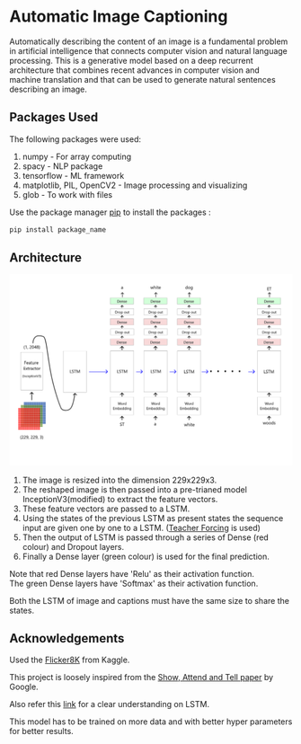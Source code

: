 # Automatic Image Captioning

Automatically describing the content of an image is a fundamental problem in artificial intelligence that connects computer vision and natural language processing. This is a generative model based on a deep recurrent architecture that combines recent advances in computer vision and machine translation and that can be used to generate natural sentences describing an image.

## Packages Used

The following packages were used:

1. numpy - For array computing
2. spacy - NLP package
3. tensorflow - ML framework
4. matplotlib, PIL, OpenCV2 - Image processing and visualizing
5. glob - To work with files

Use the package manager [pip](https://pypi.org/) to install the packages :

```bash
pip install package_name
```
## Architecture

![Architecture](https://github.com/siddarth-c/MachineLearning/blob/master/RNN/Image%20Captioning/Architecture.png "Title")

1. The image is resized into the dimension 229x229x3.
2. The reshaped image is then passed into a pre-trianed model InceptionV3(modified) to extract the feature vectors.
3. These feature vectors are passed to a LSTM.
4. Using the states of the previous LSTM as present states the sequence input are given one by one to a LSTM. ([Teacher Forcing](https://machinelearningmastery.com/teacher-forcing-for-recurrent-neural-networks/) is used)
5. Then the output of LSTM is passed through a series of Dense (red colour) and Dropout layers.
6. Finally a Dense layer (green colour) is used for the final prediction. <br>

Note that red Dense layers have 'Relu' as their activation function.<br>
The green Dense layers have 'Softmax' as their activation function.

Both the LSTM of image and captions must have the same size to share the states.

## Acknowledgements

Used the [Flicker8K](https://www.kaggle.com/shadabhussain/flickr8k) from Kaggle.

This project is loosely inspired from the [Show, Attend and Tell paper](https://arxiv.org/abs/1411.4555) by Google.

Also refer this [link](http://colah.github.io/posts/2015-08-Understanding-LSTMs/) for a clear understanding on LSTM. 

This model has to be trained on more data and with better hyper parameters for better results. 
